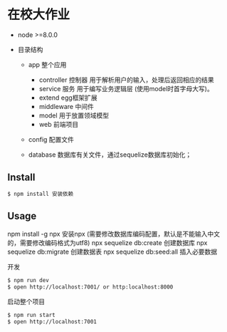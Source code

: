# 在校大作业

- node &gt;=8.0.0

- 目录结构
    - app 整个应用
        - controller 控制器 用于解析用户的输入，处理后返回相应的结果 
        - service 服务 用于编写业务逻辑层 (使用model时首字母大写)。
        - extend egg框架扩展
        - middleware 中间件
        - model 用于放置领域模型
        - web 前端项目

    - config 配置文件
    - database 数据库有关文件，通过sequelize数据库初始化；

## Install

```sh
$ npm install 安装依赖
```

## Usage

npm install -g npx 安装npx
(需要修改数据库编码配置，默认是不能输入中文的，需要修改编码格式为utf8)
npx sequelize db:create 创建数据库
npx sequelize db:migrate 创建数据表
npx sequelize db:seed:all 插入必要数据

开发

```sh
$ npm run dev
$ open http://localhost:7001/ or http:localhost:8000
```

启动整个项目

```sh
$ npm run start
$ open http://localhost:7001
```
